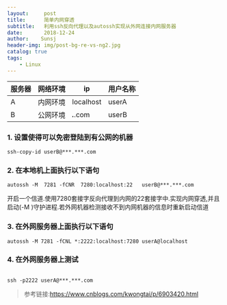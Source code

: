 ```yaml
---
layout:     post
title:      简单内网穿透
subtitle:   利用ssh反向代理以及autossh实现从外网连接内网服务器
date:       2018-12-24
author:    Sunsj
header-img: img/post-bg-re-vs-ng2.jpg
catalog: true
tags:
    - Linux
---
```



|服务器|网络环境|ip|用户名称|
|---|---|---|---|
|A|内网环境|localhost | userA|
|B|公网环境| ***.***.com|userB|


### 1.  设置使得可以免密登陆到有公网的机器

```
ssh-copy-id userB@***.***.com

```

### 2. 在本地机上面执行以下语句
```
autossh -M  7281 -fCNR  7280:localhost:22   userB@***.***.com

```


开启一个信道.使用7280套接字反向代理到内网的22套接字中.实现内网穿透,并且启动(-M )守护进程.若外网机器检测接收不到内网机器的信息时重新启动信道

### 3. 在外网服务器上面执行以下语句

```
autossh -M 7281 -fCNL *:2222:localhost:7280 userA@localhost
```

### 4.  在外网服务器上测试

```

ssh -p2222 userA@***.***.com

```


> 参考链接:https://www.cnblogs.com/kwongtai/p/6903420.html
